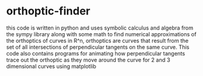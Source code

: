 # orthoptic-finder
this code is written in python and uses symbolic calculus and algebra from the sympy library along with some math to find numerical approximations of the orthoptics of curves in R^n, orthoptics are curves that result from the set of all intersections of perpendicular tangents on the same curve. This code also contains programs for animating how perpendicular tangents trace out the orthoptic as they move around the curve for 2 and 3 dimensional curves using matplotlib   
